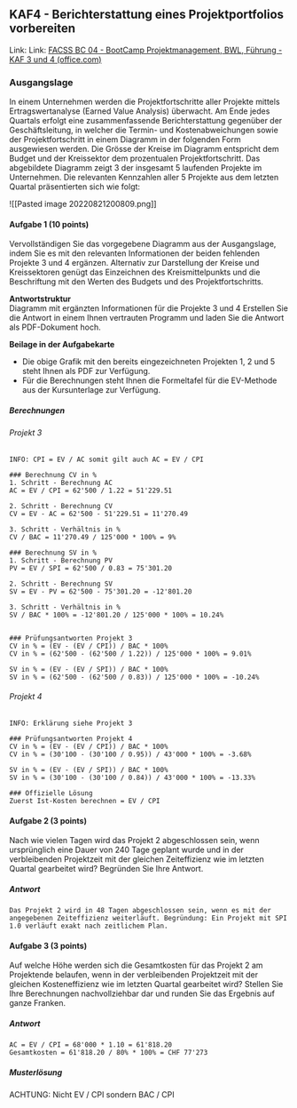 ## KAF4 - Berichterstattung eines Projektportfolios vorbereiten

Link: Link: [FACSS BC 04 - BootCamp Projektmanagement, BWL, Führung - KAF 3 und 4 (office.com)](https://forms.office.com/pages/responsepage.aspx?id=KD8PHtdlokW6B_SGKKJ1dH4d0fqCZT1LhCGBv9QciOtUOFAwVUgwSTRVRkJaNzQ2WUxaSjZZQkxaVy4u)

### Ausgangslage
In einem Unternehmen werden die Projektfortschritte aller Projekte mittels Ertragswertanalyse (Earned Value Analysis) überwacht. Am Ende jedes Quartals erfolgt eine zusammenfassende Berichterstattung gegenüber der Geschäftsleitung, in welcher die Termin- und Kostenabweichungen sowie der Projektfortschritt in einem Diagramm in der folgenden Form ausgewiesen werden. Die Grösse der Kreise im Diagramm entspricht dem Budget und der Kreissektor dem prozentualen Projektfortschritt. Das abgebildete Diagramm zeigt 3 der insgesamt 5 laufenden Projekte im Unternehmen. Die relevanten Kennzahlen aller 5 Projekte aus dem letzten Quartal präsentierten sich wie folgt:

![[Pasted image 20220821200809.png]]

#### Aufgabe 1 (10 points)
Vervollständigen Sie das vorgegebene Diagramm aus der Ausgangslage, indem Sie es mit den relevanten Informationen der beiden fehlenden Projekte 3 und 4 ergänzen. Alternativ zur Darstellung der Kreise und Kreissektoren genügt das Einzeichnen des Kreismittelpunkts und die Beschriftung mit den Werten des Budgets und des Projektfortschritts.   

**Antwortstruktur**  
Diagramm mit ergänzten Informationen für die Projekte 3 und 4 Erstellen Sie die Antwort in einem Ihnen vertrauten Programm und laden Sie die Antwort als PDF-Dokument hoch.  
  
**Beilage in der Aufgabekarte**
- Die obige Grafik mit den bereits eingezeichneten Projekten 1, 2 und 5 steht Ihnen als PDF zur Verfügung.
- Für die Berechnungen steht Ihnen die Formeltafel für die EV-Methode aus der Kursunterlage zur Verfügung.

##### Berechnungen
###### Projekt 3
```
INFO: CPI = EV / AC somit gilt auch AC = EV / CPI

### Berechnung CV in %
1. Schritt - Berechnung AC
AC = EV / CPI = 62'500 / 1.22 = 51'229.51

2. Schritt - Berechnung CV
CV = EV - AC = 62'500 - 51'229.51 = 11'270.49

3. Schritt - Verhältnis in %
CV / BAC = 11'270.49 / 125'000 * 100% = 9%

### Berechnung SV in %
1. Schritt - Berechnung PV
PV = EV / SPI = 62'500 / 0.83 = 75'301.20

2. Schritt - Berechnung SV
SV = EV - PV = 62'500 - 75'301.20 = -12'801.20

3. Schritt - Verhältnis in %
SV / BAC * 100% = -12'801.20 / 125'000 * 100% = 10.24%


### Prüfungsantworten Projekt 3
CV in % = (EV - (EV / CPI)) / BAC * 100%
CV in % = (62'500 - (62'500 / 1.22)) / 125'000 * 100% = 9.01%

SV in % = (EV - (EV / SPI)) / BAC * 100%
SV in % = (62'500 - (62'500 / 0.83)) / 125'000 * 100% = -10.24%

```

###### Projekt 4
```
INFO: Erklärung siehe Projekt 3

### Prüfungsantworten Projekt 4
CV in % = (EV - (EV / CPI)) / BAC * 100%
CV in % = (30'100 - (30'100 / 0.95)) / 43'000 * 100% = -3.68%

SV in % = (EV - (EV / SPI)) / BAC * 100%
SV in % = (30'100 - (30'100 / 0.84)) / 43'000 * 100% = -13.33%

### Offizielle Lösung
Zuerst Ist-Kosten berechnen = EV / CPI 

```

#### Aufgabe 2 (3 points)
Nach wie vielen Tagen wird das Projekt 2 abgeschlossen sein, wenn ursprünglich eine Dauer von 240 Tage geplant wurde und in der verbleibenden Projektzeit mit der gleichen Zeiteffizienz wie im letzten Quartal gearbeitet wird? Begründen Sie Ihre Antwort.

##### Antwort
`Das Projekt 2 wird in 48 Tagen abgeschlossen sein, wenn es mit der angegebenen Zeiteffizienz weiterläuft. Begründung: Ein Projekt mit SPI 1.0 verläuft exakt nach zeitlichem Plan.`

#### Aufgabe 3 (3 points)
Auf welche Höhe werden sich die Gesamtkosten für das Projekt 2 am Projektende belaufen, wenn in der verbleibenden Projektzeit mit der gleichen Kosteneffizienz wie im letzten Quartal gearbeitet wird? Stellen Sie Ihre Berechnungen nachvollziehbar dar und runden Sie das Ergebnis auf ganze Franken.

##### Antwort
```
AC = EV / CPI = 68'000 * 1.10 = 61'818.20
Gesamtkosten = 61'818.20 / 80% * 100% = CHF 77'273
```

##### Musterlösung
ACHTUNG: Nicht EV / CPI sondern BAC / CPI 
```

```